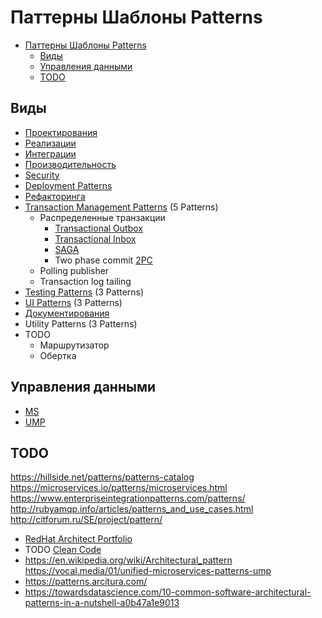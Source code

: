 # Паттерны Шаблоны Patterns

- [Паттерны Шаблоны Patterns](#паттерны-шаблоны-patterns)
  - [Виды](#виды)
  - [Управления данными](#управления-данными)
  - [TODO](#todo)

## Виды

- [Проектирования](system.design/system.design.md)
- [Реализации](development/pattern.dev.md)
- [Интеграции](integration/pattern.integration.md)
- [Производительность](performance/pattern.perf.md)
- [Security](security/pattern.security.md)
- [Deployment Patterns](deployment/pattern.deployment.md)
- [Рефакторинга](refactoring/pattern.refactoring.md)
- [Transaction Management Patterns](https://airtable.com/embed/shrjiJuF7kIbcnXRl/tblgszzLV27MUFP4p) (5 Patterns)
  - Распределенные транзакции
    - [Transactional Outbox](system.design/fault.tolerance/transact.outbox.md)
    - [Transactional Inbox](system.design/fault.tolerance/transact.inbox.md)
    - [SAGA](integration/pattern.saga.md)
    - Two phase commit [2PC](integration/pattern.2pc.md)
  - Polling publisher
  - Transaction log tailing
- [Testing Patterns](https://airtable.com/embed/shr6p9u80mD9CzVU1/tblyGd1oiAcYuTSbr) (3 Patterns)
- [UI Patterns](https://airtable.com/embed/shrxffclVHmz95ii0/tblXbFfITMXmPjvGl) (3 Patterns)
- [Документирования](pattern.docs.md)
- Utility Patterns (3 Patterns)
- TODO
  - Маршрутизатор  
  - Обертка

## Управления данными

- [MS](https://docs.microsoft.com/ru-ru/azure/architecture/patterns/category/data-management)
- [UMP](https://airtable.com/embed/shr1fDf0cVFiI3Ftk/tblpfBAj1ypKV4YUq)

## TODO

https://hillside.net/patterns/patterns-catalog
<https://microservices.io/patterns/microservices.html>
<https://www.enterpriseintegrationpatterns.com/patterns/>
<http://rubyamqp.info/articles/patterns_and_use_cases.html>
<http://citforum.ru/SE/project/pattern/>

- [RedHat Architect Portfolio](https://www.redhat.com/architect/portfolio/?intcmp=7013a0000025wJwAAI)
- TODO [Clean Code](system.design/cleancode.md)
- <https://en.wikipedia.org/wiki/Architectural_pattern>
<https://vocal.media/01/unified-microservices-patterns-ump>
- <https://patterns.arcitura.com/>
- <https://towardsdatascience.com/10-common-software-architectural-patterns-in-a-nutshell-a0b47a1e9013>
